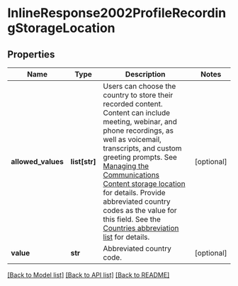 # InlineResponse2002ProfileRecordingStorageLocation

## Properties
Name | Type | Description | Notes
------------ | ------------- | ------------- | -------------
**allowed_values** | **list[str]** | Users can choose the country to store their recorded content. Content can include meeting, webinar, and phone recordings, as well as voicemail, transcripts, and custom greeting prompts. See [Managing the Communications Content storage location](https://support.zoom.us/hc/en-us/articles/360050781131) for details.  Provide abbreviated country codes as the value for this field. See the [Countries abbreviation list](https://marketplace.zoom.us/docs/api-reference/other-references/abbreviation-lists#countries) for details. | [optional] 
**value** | **str** | Abbreviated country code. | [optional] 

[[Back to Model list]](../README.md#documentation-for-models) [[Back to API list]](../README.md#documentation-for-api-endpoints) [[Back to README]](../README.md)

